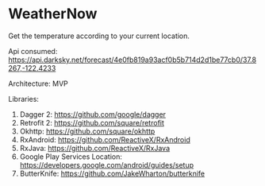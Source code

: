 # WeatherNow
Get the temperature according to your current location.

Api consumed: https://api.darksky.net/forecast/4e0fb819a93acf0b5b714d2d1be77cb0/37.8267,-122.4233

Architecture: MVP

Libraries:
1. Dagger 2: https://github.com/google/dagger
2. Retrofit 2: https://github.com/square/retrofit
3. Okhttp: https://github.com/square/okhttp
4. RxAndroid: https://github.com/ReactiveX/RxAndroid
5. RxJava: https://github.com/ReactiveX/RxJava
6. Google Play Services Location: https://developers.google.com/android/guides/setup
7. ButterKnife: https://github.com/JakeWharton/butterknife

